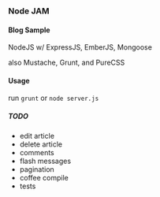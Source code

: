 ### Node JAM
#### Blog Sample

NodeJS w/ ExpressJS, EmberJS, Mongoose

also Mustache, Grunt, and PureCSS


#### Usage

run `grunt` or `node server.js`

##### TODO

- edit article
- delete article
- comments
- flash messages
- pagination
- coffee compile
- tests
